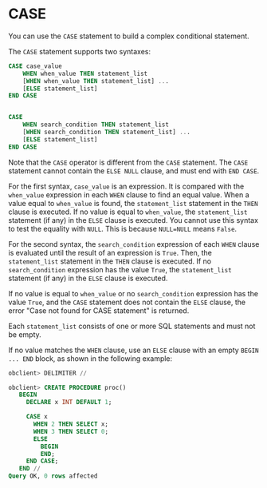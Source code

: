 # CASE

You can use the `CASE` statement to build a complex conditional statement.

The `CASE` statement supports two syntaxes:

```sql
CASE case_value
    WHEN when_value THEN statement_list
    [WHEN when_value THEN statement_list] ...
    [ELSE statement_list]
END CASE


CASE
    WHEN search_condition THEN statement_list
    [WHEN search_condition THEN statement_list] ...
    [ELSE statement_list]
END CASE
```


Note that the `CASE` operator is different from the `CASE` statement. The `CASE` statement cannot contain the `ELSE NULL` clause, and must end with `END CASE`.

For the first syntax, `case_value` is an expression. It is compared with the `when_value` expression in each `WHEN` clause to find an equal value. When a value equal to `when_value` is found, the `statement_list` statement in the `THEN` clause is executed. If no value is equal to `when_value`, the `statement_list` statement (if any) in the `ELSE` clause is executed. You cannot use this syntax to test the equality with `NULL`. This is because `NULL=NULL` means `False`.

For the second syntax, the `search_condition` expression of each `WHEN` clause is evaluated until the result of an expression is `True`. Then, the `statement_list` statement in the `THEN` clause is executed. If no `search_condition` expression has the value `True`, the `statement_list` statement (if any) in the `ELSE` clause is executed.

If no value is equal to `when_value` or no `search_condition` expression has the value `True`, and the `CASE` statement does not contain the `ELSE` clause, the error "Case not found for CASE statement" is returned.

Each `statement_list` consists of one or more SQL statements and must not be empty.

If no value matches the `WHEN` clause, use an `ELSE` clause with an empty `BEGIN ... END` block, as shown in the following example:

```sql
obclient> DELIMITER //

obclient> CREATE PROCEDURE proc()
   BEGIN
     DECLARE x INT DEFAULT 1;

     CASE x
       WHEN 2 THEN SELECT x;
       WHEN 3 THEN SELECT 0;
       ELSE
         BEGIN
         END;
     END CASE;
   END //
Query OK, 0 rows affected
```
